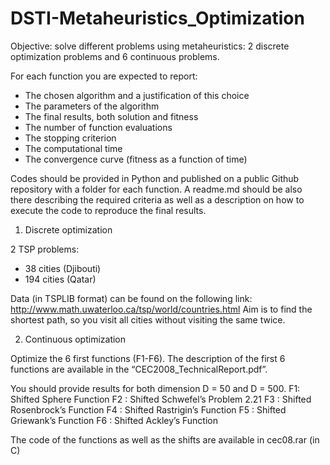 # DSTI-Metaheuristics_Optimization

Objective: solve different problems using metaheuristics: 2 discrete optimization problems and 6 continuous problems.

For each function you are expected to report:
- The chosen algorithm and a justification of this choice
- The parameters of the algorithm
- The final results, both solution and fitness
- The number of function evaluations
- The stopping criterion
- The computational time
- The convergence curve (fitness as a function of time)

Codes should be provided in Python and published on a public Github repository with a folder for each function.
A readme.md should be also there describing the required criteria as well as a description on how to execute the code to reproduce the final results.

1. Discrete optimization

2 TSP problems:
- 38 cities (Djibouti)
- 194 cities (Qatar)

Data (in TSPLIB format) can be found on the following link:
http://www.math.uwaterloo.ca/tsp/world/countries.html
Aim is to find the shortest path, so you visit all cities without visiting the same twice.

2. Continuous optimization

Optimize the 6 first functions (F1-F6).
The description of the first 6 functions are available in the “CEC2008_TechnicalReport.pdf”.

You should provide results for both dimension D = 50 and D = 500.
F1: Shifted Sphere Function
F2 : Shifted Schwefel’s Problem 2.21
F3 : Shifted Rosenbrock’s Function
F4 : Shifted Rastrigin’s Function
F5 : Shifted Griewank’s Function
F6 : Shifted Ackley’s Function

The code of the functions as well as the shifts are available in cec08.rar (in C)
